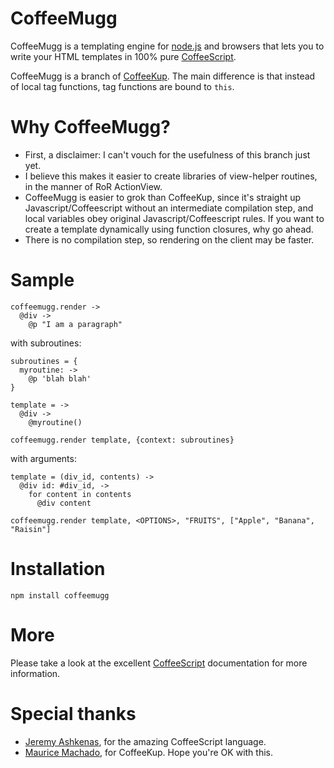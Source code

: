 CoffeeMugg
==========

CoffeeMugg is a templating engine for [node.js](http://nodejs.org) and browsers that lets you to write your HTML templates in 100% pure [CoffeeScript](http://coffeescript.org).

CoffeeMugg is a branch of [CoffeeKup](https://github.com/mauricemach/coffeekup). The main difference is that instead of local tag functions, tag functions are bound to `this`.

Why CoffeeMugg?
===============

 * First, a disclaimer: I can't vouch for the usefulness of this branch just yet.
 * I believe this makes it easier to create libraries of view-helper routines, in the manner of RoR ActionView.
 * CoffeeMugg is easier to grok than CoffeeKup, since it's straight up Javascript/Coffeescript without an intermediate compilation step, and local variables obey original Javascript/Coffeescript rules. If you want to create a template dynamically using function closures, why go ahead.
 * There is no compilation step, so rendering on the client may be faster.

Sample
======

    coffeemugg.render ->
      @div ->
        @p "I am a paragraph"

with subroutines:

    subroutines = {
      myroutine: ->
        @p 'blah blah'
    }

    template = ->
      @div ->
        @myroutine()

    coffeemugg.render template, {context: subroutines}

with arguments:

    template = (div_id, contents) ->
      @div id: #div_id, ->
        for content in contents
          @div content

    coffeemugg.render template, <OPTIONS>, "FRUITS", ["Apple", "Banana", "Raisin"]

Installation
============

    npm install coffeemugg

More
====

Please take a look at the excellent [CoffeeScript](http://coffeescript.org) documentation for more information.

Special thanks
==============

  - [Jeremy Ashkenas](https://github.com/jashkenas), for the amazing CoffeeScript language.
  - [Maurice Machado](https://github.com/mauricemach), for CoffeeKup. Hope you're OK with this.
